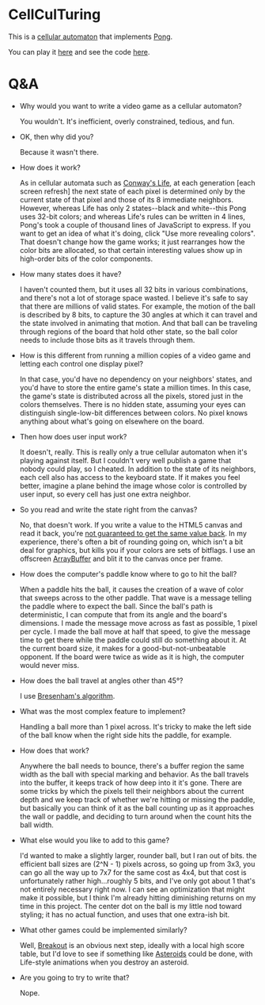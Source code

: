 # CellCulTuring
This is a [cellular automaton](https://en.wikipedia.org/wiki/Cellular_automaton) that
implements [Pong](https://en.wikipedia.org/wiki/Pong).

You can play it [here](https://ericu.github.io/CellCulTuring/) and see the code [here](https://github.com/ericu/CellCulTuring).

# Q&A
* Why would you want to write a video game as a cellular automaton?

   You wouldn't.  It's inefficient, overly constrained, tedious, and fun.
   
* OK, then why did you?

   Because it wasn't there.
   
* How does it work?

   As in cellular automata such as [Conway's Life](https://en.wikipedia.org/wiki/Conway%27s_Game_of_Life), at each generation [each screen refresh] the next state of each pixel is determined only by the current state of that pixel and those of its 8 immediate neighbors.  However, whereas Life has only 2 states--black and white--this Pong uses 32-bit colors; and whereas Life's rules can be written in 4 lines, Pong's took a couple of thousand lines of JavaScript to express.  If you want to get an idea of what it's doing, click "Use more revealing colors".  That doesn't change how the game works; it just rearranges how the color bits are allocated, so that certain interesting values show up in high-order bits of the color components.

* How many states does it have?

   I haven't counted them, but it uses all 32 bits in various combinations, and there's not a lot of storage space wasted.  I believe it's safe to say that there are millions of valid states.  For example, the motion of the ball is described by 8 bits, to capture the 30 angles at which it can travel and the state involved in animating that motion.  And that ball can be traveling through regions of the board that hold other state, so the ball color needs to include those bits as it travels through them.

* How is this different from running a million copies of a video game and letting each control one display pixel?

  In that case, you'd have no dependency on your neighbors' states, and you'd have to store the entire game's state a million times.  In this case, the game's state is distributed across all the pixels, stored just in the colors themselves.  There is no hidden state, assuming your eyes can distinguish single-low-bit differences between colors.  No pixel knows anything about what's going on elsewhere on the board.

*  Then how does user input work?

   It doesn't, really.  This is really only a true cellular automaton when it's playing against itself.  But I couldn't very well publish a game that nobody could play, so I cheated.  In addition to the state of its neighbors, each cell also has access to the keyboard state.  If it makes you feel better, imagine a plane behind the image whose color is controlled by user input, so every cell has just one extra neighbor.

* So you read and write the state right from the canvas?

  No, that doesn't work.  If you write a value to the HTML5 canvas and read it back, you're [not guaranteed to get the same value back](https://stackoverflow.com/questions/23497925/how-can-i-stop-the-alpha-premultiplication-with-canvas-imagedata/23501676#23501676).  In my experience, there's often a bit of rounding going on, which isn't a bit deal for graphics, but kills you if your colors are sets of bitflags.  I use an offscreen [ArrayBuffer](https://developer.mozilla.org/en-US/docs/Web/JavaScript/Reference/Global_Objects/ArrayBuffer) and blit it to the canvas once per frame.
  
* How does the computer's paddle know where to go to hit the ball?

  When a paddle hits the ball, it causes the creation of a wave of color that sweeps across to the other paddle.  That wave is a message telling the paddle where to expect the ball.  Since the ball's path is deterministic, I can compute that from its angle and the board's dimensions.  I made the message move across as fast as possible, 1 pixel per cycle.  I made the ball move at half that speed, to give the message time to get there while the paddle could still do something about it.  At the current board size, it makes for a good-but-not-unbeatable opponent.  If the board were twice as wide as it is high, the computer would never miss.
  
* How does the ball travel at angles other than 45°?
 
  I use [Bresenham's algorithm](https://en.wikipedia.org/wiki/Bresenham%27s_line_algorithm).

* What was the most complex feature to implement?

  Handling a ball more than 1 pixel across.  It's tricky to make the left side of the ball know when the right side hits the paddle, for example.

* How does that work?

  Anywhere the ball needs to bounce, there's a buffer region the same width as the ball with special marking and behavior.  As the ball travels into the buffer, it keeps track of how deep into it it's gone.  There are some tricks by which the pixels tell their neighbors about the current depth and we keep track of whether we're hitting or missing the paddle, but basically you can think of it as the ball counting up as it approaches the wall or paddle, and deciding to turn around when the count hits the ball width.

* What else would you like to add to this game?

  I'd wanted to make a slightly larger, rounder ball, but I ran out of bits.  the efficient ball sizes are (2^N - 1) pixels across, so going up from 3x3, you can go all the way up to 7x7 for the same cost as 4x4, but that cost is unfortunately rather high...roughly 5 bits, and I've only got about 1 that's not entirely necessary right now.  I can see an optimization that might make it possible, but I think I'm already hitting diminishing returns on my time in this project.  The center dot on the ball is my little nod toward styling; it has no actual function, and uses that one extra-ish bit.

* What other games could be implemented similarly?

   Well, [Breakout](https://en.wikipedia.org/wiki/Breakout_(video_game)) is an obvious next step, ideally with a local high score table, but I'd love to see if something like [Asteroids](https://en.wikipedia.org/wiki/Asteroids_(video_game)) could be done, with Life-style animations when you destroy an asteroid.

* Are you going to try to write that?

  Nope.
<!--stackedit_data:
eyJoaXN0b3J5IjpbLTk1Mzc1NTY0Niw1MTY4NzU4NDAsLTY2Nz
E3OTYzN119
-->

